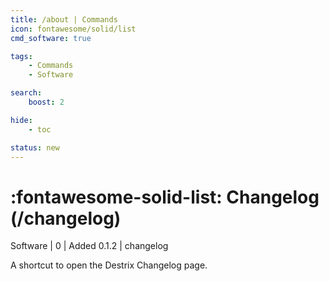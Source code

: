 ```yaml
---
title: /about | Commands
icon: fontawesome/solid/list
cmd_software: true

tags:
    - Commands
    - Software

search:
    boost: 2

hide:
    - toc

status: new
---
```

# <p style="color: var(--md-default-fg-color); display: inline;">:fontawesome-solid-list: Changelog</p> (/changelog)
<div style="display:inline;">
<p style="color: var(--destrix-docs--commandcat-software); display: inline;">Software</p> | <p style="color: var(--md-default-fg-color--light); display: inline;">0</p> | <p style="color: var(--md-default-fg-color--light); display: inline;"> Added 0.1.2</p> | changelog
</div>

A shortcut to open the Destrix Changelog page.

<!-- ## See Also -->
<!-- * [Destrix Plus](/404.html) -->
<!-- * [:fontawesome-solid-ranking-star: /check-rank](/Commands/specifics/checkrank/) -->